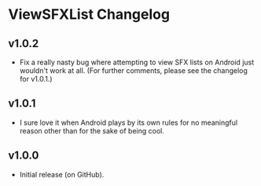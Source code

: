 # ViewSFXList Changelog
## v1.0.2
- Fix a really nasty bug where attempting to view SFX lists on Android just wouldn't work at all. (For further comments, please see the changelog for v1.0.1.)
## v1.0.1
- I sure love it when Android plays by its own rules for no meaningful reason other than for the sake of being cool.
## v1.0.0
- Initial release (on GitHub).